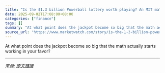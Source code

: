 ```yaml
---
title: "Is the $1.3 billion Powerball lottery worth playing? An MIT math professor weighs in."
date: 2025-09-02T17:08:00+08:00
categories: ["finance"]
tags: []
summary: "At what point does the jackpot become so big that the math actually starts working in your favor?"
source_url: "https://www.marketwatch.com/story/is-the-1-3-billion-powerball-worth-playing-an-mit-math-professor-weighs-in-1cadf425?mod=mw_rss_topstories"
---
```


At what point does the jackpot become so big that the math actually starts working in your favor?

---

*来源: [原文链接](https://www.marketwatch.com/story/is-the-1-3-billion-powerball-worth-playing-an-mit-math-professor-weighs-in-1cadf425?mod=mw_rss_topstories)*
